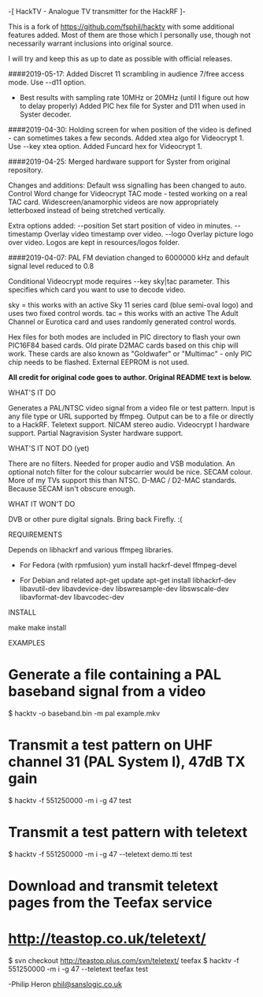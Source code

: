  -[ HackTV - Analogue TV transmitter for the HackRF ]-

This is a fork of https://github.com/fsphil/hacktv with some additional features
added. Most of them are those which I personally use, though not necessarily
warrant inclusions into original source.

I will try and keep this as up to date as possible with official releases.

####2019-05-17:
Added Discret 11 scrambling in audience 7/free access mode. Use --d11 option.
  - Best results with sampling rate 10MHz or 20MHz (until I figure out how to delay properly)
Added PIC hex file for Syster and D11 when used in Syster decoder.

####2019-04-30:
Holding screen for when position of the video is defined - can sometimes takes a few seconds.
Added xtea algo for Videocrypt 1. Use --key xtea option.
Added Funcard hex for Videocrypt 1.

####2019-04-25:
Merged hardware support for Syster from original repository.

Changes and additions:
Default wss signalling has been changed to auto.
Control Word change for Videocrypt TAC mode - tested working on a real TAC card.
Widescreen/anamorphic videos are now appropriately letterboxed instead of being stretched vertically.

Extra options added:
  --position <value>  Set start position of video in minutes.
  --timestamp         Overlay video timestamp over video.
  --logo <path>       Overlay picture logo over video. Logos are kept in
                      resources/logos folder.

####2019-04-07:
PAL FM deviation changed to 6000000 kHz and default signal level reduced to 0.8

Conditional Videocrypt mode requires --key sky|tac parameter. This specifies
which card you want to use to decode video. 

  sky = this works with an active Sky 11 series card (blue semi-oval logo) and 
        uses two fixed control words.
  tac = this works with an active The Adult Channel or Eurotica card and uses 
        randomly generated control words.

  Hex files for both modes are included in PIC directory to flash your own
  PIC16F84 based cards. Old pirate D2MAC cards based on this chip will work.
  These cards are also known as "Goldwafer" or "Multimac" - only PIC chip
  needs to be flashed. External EEPROM is not used.

**All credit for original code goes to author. Original README text is below.**

WHAT'S IT DO

Generates a PAL/NTSC video signal from a video file or test pattern.
Input is any file type or URL supported by ffmpeg.
Output can be to a file or directly to a HackRF.
Teletext support.
NICAM stereo audio.
Videocrypt I hardware support.
Partial Nagravision Syster hardware support.

WHAT'S IT NOT DO (yet)

There are no filters. Needed for proper audio and VSB modulation.
An optional notch filter for the colour subcarrier would be nice.
SECAM colour. More of my TVs support this than NTSC.
D-MAC / D2-MAC standards. Because SECAM isn't obscure enough.

WHAT IT WON'T DO

DVB or other pure digital signals.
Bring back Firefly. :(

REQUIREMENTS

Depends on libhackrf and various ffmpeg libraries.

* For Fedora (with rpmfusion)
yum install hackrf-devel ffmpeg-devel

* For Debian and related
apt-get update
apt-get install libhackrf-dev libavutil-dev libavdevice-dev libswresample-dev libswscale-dev libavformat-dev libavcodec-dev

INSTALL

make
make install

EXAMPLES

# Generate a file containing a PAL baseband signal from a video
$ hacktv -o baseband.bin -m pal example.mkv

# Transmit a test pattern on UHF channel 31 (PAL System I), 47dB TX gain
$ hacktv -f 551250000 -m i -g 47 test

# Transmit a test pattern with teletext
$ hacktv -f 551250000 -m i -g 47 --teletext demo.tti test

# Download and transmit teletext pages from the Teefax service
# http://teastop.co.uk/teletext/
$ svn checkout http://teastop.plus.com/svn/teletext/ teefax
$ hacktv -f 551250000 -m i -g 47 --teletext teefax test

-Philip Heron <phil@sanslogic.co.uk>

